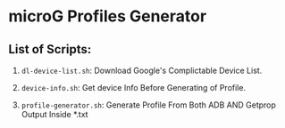 # microG Profiles Generator

## List of Scripts:

1. ```dl-device-list.sh```: Download Google's Complictable Device List.

2. ```device-info.sh```: Get device Info Before Generating of Profile.

3. ```profile-generator.sh```: Generate Profile From Both ADB AND Getprop Output Inside *.txt
